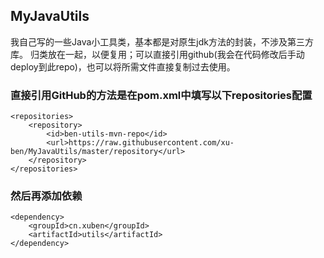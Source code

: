 ## MyJavaUtils
我自己写的一些Java小工具类，基本都是对原生jdk方法的封装，不涉及第三方库。 
归类放在一起，以便复用；可以直接引用github(我会在代码修改后手动deploy到此repo)，也可以将所需文件直接复制过去使用。

### 直接引用GitHub的方法是在pom.xml中填写以下repositories配置
    <repositories>
        <repository>
            <id>ben-utils-mvn-repo</id>
            <url>https://raw.githubusercontent.com/xu-ben/MyJavaUtils/master/repository</url>
        </repository>
    </repositories>
### 然后再添加依赖
    <dependency>
        <groupId>cn.xuben</groupId>
        <artifactId>utils</artifactId>
    </dependency>



